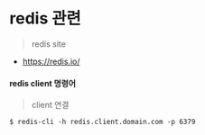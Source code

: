 redis 관련
==================

> redis site
- https://redis.io/


#### redis client 명령어

> client 연결

```
$ redis-cli -h redis.client.domain.com -p 6379
```

